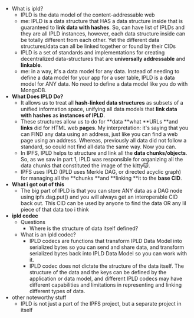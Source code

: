   * What is ipld?
    * IPLD is the data model of the content-addressable web
    * me: IPLD is a data structure that HAS a data structure inside that is guaranteed to **link data with hashes**. So, can have list of IPLDs and they are all IPLD instances, however, each data structure inside can be totally different from each other. Yet the different data structures/data can all be linked together or found by their CIDs
    * IPLD is a set of standards and implementations for creating decentralized data-structures that are **universally addressable** and **linkable**.
    * me: in a way, it's a data model for any data. Instead of needing to define a data model for your app for a user table, IPLD is a data model for ANY data. No need to define a data model like you do with MongoDB.
  * **What Does IPLD Do?**
    * It allows us to treat all **hash-linked data structures** as subsets of a unified information space, unifying all data models that **link data with hashes** as **instances of IPLD**.
    * These structures allow us to do for **data **what **URLs **and **links** did for HTML web **pages**. My interpretation: it's saying that you can FIND any data using an address, just like you can find a web page using an address. Whereas, previously all data did not follow a standard, so could not find all data the same way. Now you can.
    * In IPFS, IPLD helps to structure and link all the **data chunks/objects**. So, as we saw in part 1, IPLD was responsible for organizing all the data chunks that constituted the image of the kitty🐱.
    * IPFS uses IPLD (IPLD uses Merkle DAG, or directed acyclic graph) for managing all the **chunks **and **linking **it to the **base CID**.
  * **What i got out of this**
    * The big part of IPLD is that you can store ANY data as a DAG node using ipfs.dag.put() and you will always get an interoperable CID back out. This CID can be used by anyone to find the data OR any lil piece of that data too i think
  * **ipld codec**
    * Questions
      * Where is the structure of data itself defined?
    * What is an ipld codec?
      * IPLD codecs are functions that transform IPLD Data Model into serialized bytes so you can send and share data, and transform serialized bytes back into IPLD Data Model so you can work with it.
      * IPLD codec does not dictate the structure of the data itself. The structure of the data and the keys can be defined by the application or data model, and different IPLD codecs may have different capabilities and limitations in representing and linking different types of data.
  * other noteworthy stuff
    * IPLD is not just a part of the IPFS project, but a separate project in itself